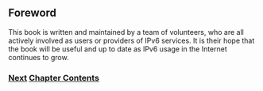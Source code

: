 ## Foreword

This book is written and maintained by a team of volunteers, who
are all actively involved as users or providers of IPv6 services.
It is their hope that the book will be useful and up to date as
IPv6 usage in the Internet continues to grow.

### [<ins>Next</ins>](How%20to%20use%20this%20book.md) [<ins>Chapter Contents</ins>](1.%20Introduction%20and%20Foreword.md)